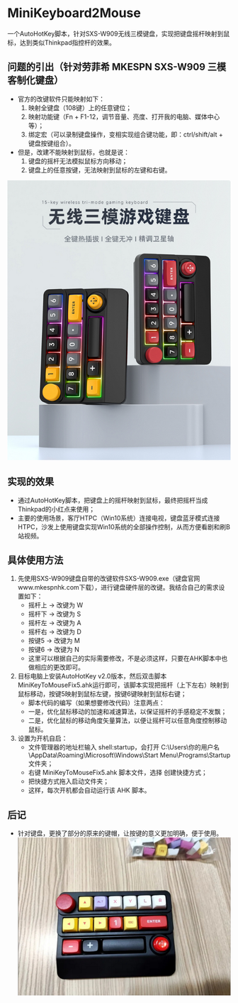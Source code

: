 # MiniKeyboard2Mouse
一个AutoHotKey脚本，针对SXS-W909无线三模键盘，实现把键盘摇杆映射到鼠标，达到类似Thinkpad指控杆的效果。

## 问题的引出（针对劳菲希 MKESPN SXS-W909 三模客制化键盘）
- 官方的改键软件只能映射如下：
	1. 映射全键盘（108键）上的任意键位；
	2. 映射功能键（Fn + F1-12，调节音量、亮度、打开我的电脑、媒体中心等）；
	3. 绑定宏（可以录制键盘操作，变相实现组合键功能，即：ctrl/shift/alt + 键盘按键组合）。
- 但是，改建不能映射到鼠标，也就是说：
	1. 键盘的摇杆无法模拟鼠标方向移动；
	2. 键盘上的任意按键，无法映射到鼠标的左键和右键。

![键盘图片](images/sxs-w909.jpg)

## 实现的效果
- 通过AutoHotKey脚本，把键盘上的摇杆映射到鼠标，最终把摇杆当成Thinkpad的小红点来使用；
- 主要的使用场景，客厅HTPC（Win10系统）连接电视，键盘蓝牙模式连接HTPC，沙发上使用键盘实现Win10系统的全部操作控制，从而方便看剧和刷B站视频。

## 具体使用方法
1. 先使用SXS-W909键盘自带的改键软件SXS-W909.exe（键盘官网www.mkespnhk.com下载），进行键盘硬件层的改键。我结合自己的需求设置如下：
	- 摇杆上 -> 改键为 W
	- 摇杆下 -> 改键为 S
	- 摇杆左 -> 改键为 A
	- 摇杆右 -> 改键为 D
	- 按键5  -> 改键为 M
	- 按键6  -> 改键为 N
	- 这里可以根据自己的实际需要修改，不是必须这样，只要在AHK脚本中也做相应的更改即可。
2. 目标电脑上安装AutoHotKey v2.0版本，然后双击脚本MiniKeyToMouseFix5.ahk运行即可，该脚本实现把摇杆（上下左右）映射到鼠标移动，按键5映射到鼠标左键，按键6键映射到鼠标右键；
	- 脚本代码的编写（如果想要修改代码）注意两点：
	- 一是，优化鼠标移动的加速和减速算法，以保证摇杆的手感稳定不发飘；
	- 二是，优化鼠标的移动角度矢量算法，以便让摇杆可以任意角度控制移动鼠标。
3. 设置为开机自启：
	- 文件管理器的地址栏输入 shell:startup，会打开 C:\Users\你的用户名\AppData\Roaming\Microsoft\Windows\Start Menu\Programs\Startup 文件夹；
	- 右键 MiniKeyToMouseFix5.ahk 脚本文件，选择 创建快捷方式；
	- 把快捷方式拖入启动文件夹；
	- 这样，每次开机都会自动运行该 AHK 脚本。

## 后记
- 针对键盘，更换了部分的原来的键帽，让按键的意义更加明确，便于使用。
![更换键帽](images/keyboard-final.jpg)

